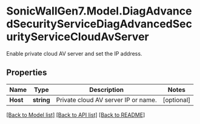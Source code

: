 # SonicWallGen7.Model.DiagAdvancedSecurityServiceDiagAdvancedSecurityServiceCloudAvServer
Enable private cloud AV server and set the IP address.

## Properties

Name | Type | Description | Notes
------------ | ------------- | ------------- | -------------
**Host** | **string** | Private cloud AV server IP or name. | [optional] 

[[Back to Model list]](../README.md#documentation-for-models) [[Back to API list]](../README.md#documentation-for-api-endpoints) [[Back to README]](../README.md)

